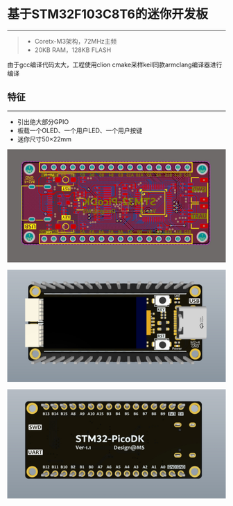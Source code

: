# 基于STM32F103C8T6的迷你开发板
---
>* Coretx-M3架构，72MHz主频
>* 20KB RAM，128KB FLASH
>



由于gcc编译代码太大，工程使用clion cmake采样keil同款armclang编译器进行编译



## 特征

---

- 引出绝大部分GPIO
- 板载一个OLED、一个用户LED、一个用户按键
- 迷你尺寸50×22mm



![0](./5.doc/Images/0.jpg)

![1](./5.doc/Images/1.jpg)

![2](./5.doc/Images/2.jpg)